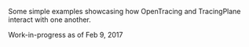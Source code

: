 Some simple examples showcasing how OpenTracing and TracingPlane interact with one another.

Work-in-progress as of Feb 9, 2017
